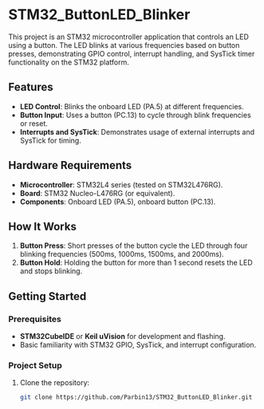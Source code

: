 # STM32_ButtonLED_Blinker

This project is an STM32 microcontroller application that controls an LED using a button. The LED blinks at various frequencies based on button presses, demonstrating GPIO control, interrupt handling, and SysTick timer functionality on the STM32 platform.

## Features
- **LED Control**: Blinks the onboard LED (PA.5) at different frequencies.
- **Button Input**: Uses a button (PC.13) to cycle through blink frequencies or reset.
- **Interrupts and SysTick**: Demonstrates usage of external interrupts and SysTick for timing.

## Hardware Requirements
- **Microcontroller**: STM32L4 series (tested on STM32L476RG).
- **Board**: STM32 Nucleo-L476RG (or equivalent).
- **Components**: Onboard LED (PA.5), onboard button (PC.13).

## How It Works
1. **Button Press**: Short presses of the button cycle the LED through four blinking frequencies (500ms, 1000ms, 1500ms, and 2000ms).
2. **Button Hold**: Holding the button for more than 1 second resets the LED and stops blinking.

## Getting Started

### Prerequisites
- **STM32CubeIDE** or **Keil uVision** for development and flashing.
- Basic familiarity with STM32 GPIO, SysTick, and interrupt configuration.

### Project Setup
1. Clone the repository:
   ```bash
   git clone https://github.com/Parbin13/STM32_ButtonLED_Blinker.git
